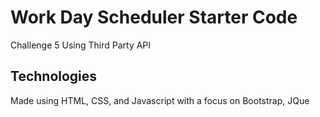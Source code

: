 # Work Day Scheduler Starter Code
Challenge 5 Using Third Party API

## Technologies
Made using HTML, CSS, and Javascript with a focus on Bootstrap, JQue